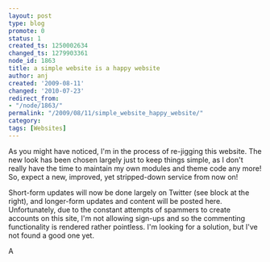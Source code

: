 ```yaml
---
layout: post
type: blog
promote: 0
status: 1
created_ts: 1250002634
changed_ts: 1279903361
node_id: 1863
title: a simple website is a happy website
author: anj
created: '2009-08-11'
changed: '2010-07-23'
redirect_from:
- "/node/1863/"
permalink: "/2009/08/11/simple_website_happy_website/"
category: 
tags: [Websites]
---
```

As you might have noticed, I'm in the process of re-jigging this website.  The new look has been chosen largely just to keep things simple, as I don't really have the time to maintain my own modules and theme code any more! So, expect a new, improved, yet stripped-down service from now on!
<!--break-->
Short-form updates will now be done largely on Twitter (see block at the right), and longer-form updates and content will be posted here. Unfortunately, due to the constant attempts of spammers to create accounts on this site, I'm not allowing sign-ups and so the commenting functionality is rendered rather pointless. I'm looking for a solution, but I've not found a good one yet.

A
